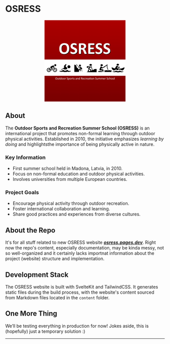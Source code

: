 # OSRESS

<p align="center">
  <img src="/square_logo.jpg" alt="OSRESS Logo" width="256">
</p>

## About

The **Outdoor Sports and Recreation Summer School (OSRESS)** is an international
project that promotes non-formal learning through outdoor physical activities.
Established in 2010, the initiative emphasizes _learning by doing_ and
highlightsthe importance of being physically active in nature.

### Key Information

- First summer school held in Madona, Latvia, in 2010.
- Focus on non-formal education and outdoor physical activities.
- Involves universities from multiple European countries.

### Project Goals

- Encourage physical activity through outdoor recreation.
- Foster international collaboration and learning.
- Share good practices and experiences from diverse cultures.

## About the Repo

It's for all stuff related to new OSRESS website [_**osress.pages.dev**_](https://osress.pages.dev/).
Right now the repo's content, especially documentation, may be kinda messy,
not so well-organized and it certainly lacks importnat information
about the project (website) structure and implementation.

## Development Stack

The OSRESS website is built with SvelteKit and TailwindCSS. It generates
static files during the build process, with the website's content
sourced from Markdown files located in the `content` folder.

## One More Thing

We’ll be testing everything in production for now! Jokes aside,
this is (hopefully) just a temporary solution :)

---
